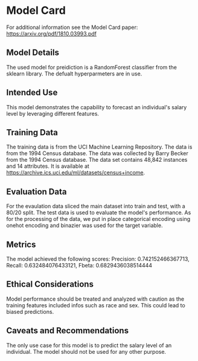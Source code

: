 # Model Card

For additional information see the Model Card paper: https://arxiv.org/pdf/1810.03993.pdf

## Model Details

The used model for preidiction is a RandomForest classifier from the sklearn library. The defualt
hyperparmeters are in use.

## Intended Use

This model demonstrates the capability to forecast an individual's salary level by leveraging
different features.

## Training Data

The training data is from the UCI Machine Learning Repository. The data is from the 1994 Census
database. The data was collected by Barry Becker from the 1994 Census database. The data set
contains 48,842 instances and 14 attributes. It is available at
https://archive.ics.uci.edu/ml/datasets/census+income.

## Evaluation Data

For the evaulation data sliced the main dataset into train and test, with a 80/20 split. The test
data is used to evaluate the model's performance. As for the processing of the data, we put in place
categorical encoding using onehot encoding and binazier was used for the target variable.

## Metrics

The model achieved the following scores: Precision: 0.742152466367713, Recall: 0.632484076433121,
Fbeta: 0.6829436038514444

## Ethical Considerations

Model performance should be treated and analyzed with caution as the training features included
infos such as race and sex. This could lead to biased predictions.

## Caveats and Recommendations

The only use case for this model is to predict the salary level of an individual. The model should
not be used for any other purpose.
